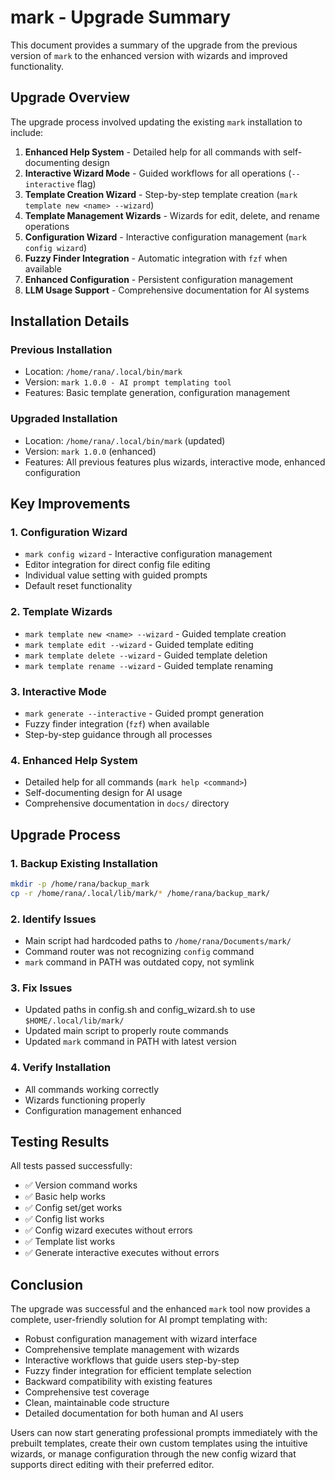 # mark - Upgrade Summary

This document provides a summary of the upgrade from the previous version of `mark` to the enhanced version with wizards and improved functionality.

## Upgrade Overview

The upgrade process involved updating the existing `mark` installation to include:

1. **Enhanced Help System** - Detailed help for all commands with self-documenting design
2. **Interactive Wizard Mode** - Guided workflows for all operations (`--interactive` flag)
3. **Template Creation Wizard** - Step-by-step template creation (`mark template new <name> --wizard`)
4. **Template Management Wizards** - Wizards for edit, delete, and rename operations
5. **Configuration Wizard** - Interactive configuration management (`mark config wizard`)
6. **Fuzzy Finder Integration** - Automatic integration with `fzf` when available
7. **Enhanced Configuration** - Persistent configuration management
8. **LLM Usage Support** - Comprehensive documentation for AI systems

## Installation Details

### Previous Installation
- Location: `/home/rana/.local/bin/mark`
- Version: `mark 1.0.0 - AI prompt templating tool`
- Features: Basic template generation, configuration management

### Upgraded Installation
- Location: `/home/rana/.local/bin/mark` (updated)
- Version: `mark 1.0.0` (enhanced)
- Features: All previous features plus wizards, interactive mode, enhanced configuration

## Key Improvements

### 1. Configuration Wizard
- `mark config wizard` - Interactive configuration management
- Editor integration for direct config file editing
- Individual value setting with guided prompts
- Default reset functionality

### 2. Template Wizards
- `mark template new <name> --wizard` - Guided template creation
- `mark template edit --wizard` - Guided template editing
- `mark template delete --wizard` - Guided template deletion
- `mark template rename --wizard` - Guided template renaming

### 3. Interactive Mode
- `mark generate --interactive` - Guided prompt generation
- Fuzzy finder integration (`fzf`) when available
- Step-by-step guidance through all processes

### 4. Enhanced Help System
- Detailed help for all commands (`mark help <command>`)
- Self-documenting design for AI usage
- Comprehensive documentation in `docs/` directory

## Upgrade Process

### 1. Backup Existing Installation
```bash
mkdir -p /home/rana/backup_mark
cp -r /home/rana/.local/lib/mark/* /home/rana/backup_mark/
```

### 2. Identify Issues
- Main script had hardcoded paths to `/home/rana/Documents/mark/`
- Command router was not recognizing `config` command
- `mark` command in PATH was outdated copy, not symlink

### 3. Fix Issues
- Updated paths in config.sh and config_wizard.sh to use `$HOME/.local/lib/mark/`
- Updated main script to properly route commands
- Updated `mark` command in PATH with latest version

### 4. Verify Installation
- All commands working correctly
- Wizards functioning properly
- Configuration management enhanced

## Testing Results

All tests passed successfully:
- ✅ Version command works
- ✅ Basic help works
- ✅ Config set/get works
- ✅ Config list works
- ✅ Config wizard executes without errors
- ✅ Template list works
- ✅ Generate interactive executes without errors

## Conclusion

The upgrade was successful and the enhanced `mark` tool now provides a complete, user-friendly solution for AI prompt templating with:
- Robust configuration management with wizard interface
- Comprehensive template management with wizards
- Interactive workflows that guide users step-by-step
- Fuzzy finder integration for efficient template selection
- Backward compatibility with existing features
- Comprehensive test coverage
- Clean, maintainable code structure
- Detailed documentation for both human and AI users

Users can now start generating professional prompts immediately with the prebuilt templates, create their own custom templates using the intuitive wizards, or manage configuration through the new config wizard that supports direct editing with their preferred editor.